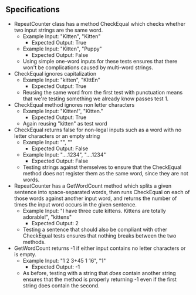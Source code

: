 ## Specifications
* RepeatCounter class has a method CheckEqual which checks whether two input strings are the same word.
    * Example Input: "Kitten", "Kitten"
        * Expected Output: True
    * Example Input: "Kitten", "Puppy"
        * Expected Output: False
    * Using simple one-word inputs for these tests ensures that there won't be complications caused by multi-word strings.
* CheckEqual ignores capitalization
    * Example Input: "kitten", "KIttEn"
        * Expected Output: True
    * Reusing the same word from the first test with punctuation means that we're testing something we already know passes test 1.
* CheckEqual method ignores non letter characters
    * Example Input: "Kitten!", "Kitten."
        * Expected Output: True
    * Again reusing "kitten" as test word
* CheckEqual returns false for non-legal inputs such as a word with no letter characters or an empty string
    * Example Input: "", ""
        * Expected Output: False
    * Example Input: "....1234", "....1234"
        * Expected Output: False
    * Testing strings against themselves to ensure that the CheckEqual method does not register them as the same word, since they are not words.
* RepeatCounter has a GetWordCount method which splits a given sentence into space-separated words, then runs CheckEqual on each of those words against another input word, and returns the number of times the input word occurs in the given sentence.
    * Example Input: "I have three cute kittens. Kittens are totally adorable!", "kittens"
        * Expected Output: 2
    * Testing a sentence that should also be compliant with other CheckEqual tests ensures that nothing breaks between the two methods.
* GetWordCount returns -1 if either input contains no letter characters or is empty.
    * Example Input: "1 2 3+45 1 16", "1"
        * Expected Output: -1
    * As before, testing with a string that *does* contain another string ensures that the method is properly returning -1 even if the first string does contain the second.

